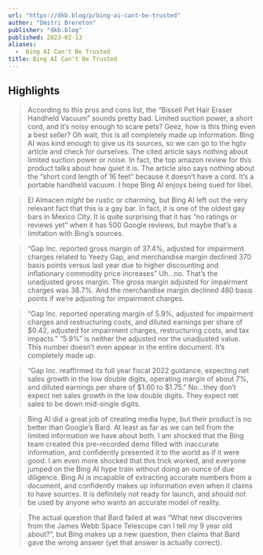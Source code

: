 ```yaml
---
url: "https://dkb.blog/p/bing-ai-cant-be-trusted"
author: "Dmitri Brereton"
publisher: "dkb.blog"
published: 2023-02-13
aliases:
  -  Bing AI Can't Be Trusted
title: Bing AI Can't Be Trusted
---
```


## Highlights
> According to this pros and cons list, the “Bissell Pet Hair Eraser Handheld Vacuum” sounds pretty bad. Limited suction power, a short cord, and it’s noisy enough to scare pets? Geez, how is this thing even a best seller? Oh wait, this is all completely made up information. Bing AI was kind enough to give us its sources, so we can go to the hgtv article and check for ourselves. The cited article says nothing about limited suction power or noise. In fact, the top amazon review for this product talks about how quiet it is. The article also says nothing about the “short cord length of 16 feet” because it doesn’t have a cord. It’s a portable handheld vacuum. I hope Bing AI enjoys being sued for libel.

> El Almacen *might* be rustic or charming, but Bing AI left out the very relevant fact that this is a gay bar. In fact, it is one of the oldest gay bars in Mexico City. It is quite surprising that it has “no ratings or reviews yet” when it has 500 Google reviews, but maybe that’s a limitation with Bing’s sources.

> “Gap Inc. reported gross margin of 37.4%, adjusted for impairment charges related to Yeezy Gap, and merchandise margin declined 370 basis points versus last year due to higher discounting and inflationary commodity price increases” Uh…no. That’s the unadjusted gross margin. The gross margin adjusted for impairment charges was 38.7%. And the merchandise margin declined 480 basis points if we’re adjusting for impairment charges.

> “Gap Inc. reported operating margin of 5.9%, adjusted for impairment charges and restructuring costs, and diluted earnings per share of $0.42, adjusted for impairment charges, restructuring costs, and tax impacts.” “5.9%” is neither the adjusted nor the unadjusted value. This number doesn’t even appear in the entire document. It’s completely made up.

> “Gap Inc. reaffirmed its full year fiscal 2022 guidance, expecting net sales growth in the low double digits, operating margin of about 7%, and diluted earnings per share of $1.60 to $1.75.” No…they don’t expect net sales growth in the low double digits. They expect net sales to be down mid-single digits.

> Bing AI did a great job of creating media hype, but their product is no better than Google’s Bard. At least as far as we can tell from the limited information we have about both. I am shocked that the Bing team created this pre-recorded demo filled with inaccurate information, and confidently presented it to the world as if it were good. I am even more shocked that this trick worked, and everyone jumped on the Bing AI hype train without doing an ounce of due diligence. Bing AI is incapable of extracting accurate numbers from a document, and confidently makes up information even when it claims to have sources. It is definitely not ready for launch, and should not be used by anyone who wants an accurate model of reality.

> The actual question that Bard failed at was “What new discoveries from the James Webb Space Telescope can I tell my 9 year old about?”, but Bing makes up a new question, then claims that Bard gave the wrong answer (yet that answer is actually correct).

